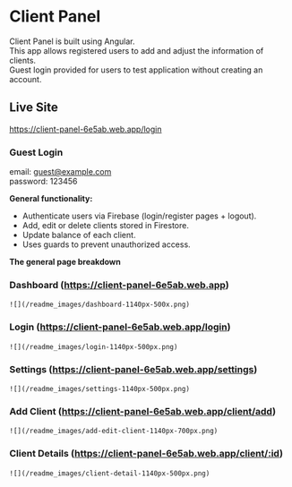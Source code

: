 # Client Panel  
Client Panel is built using Angular.  
This app allows registered users to add and adjust the information of clients.  
Guest login provided for users to test application without creating an account.

## Live Site  
https://client-panel-6e5ab.web.app/login

### Guest Login
email: guest@example.com  
password: 123456  

**General functionality:**

- Authenticate users via Firebase (login/register pages + logout).
- Add, edit or delete clients stored in Firestore.
- Update balance of each client.
- Uses guards to prevent unauthorized access.

**The general page breakdown**

### Dashboard (https://client-panel-6e5ab.web.app)  
    ![](/readme_images/dashboard-1140px-500x.png)
### Login (https://client-panel-6e5ab.web.app/login)  
    ![](/readme_images/login-1140px-500px.png)
### Settings (https://client-panel-6e5ab.web.app/settings)  
    ![](/readme_images/settings-1140px-500px.png)
### Add Client (https://client-panel-6e5ab.web.app/client/add)  
    ![](/readme_images/add-edit-client-1140px-700px.png)
### Client Details (https://client-panel-6e5ab.web.app/client/:id)  
    ![](/readme_images/client-detail-1140px-500px.png)

